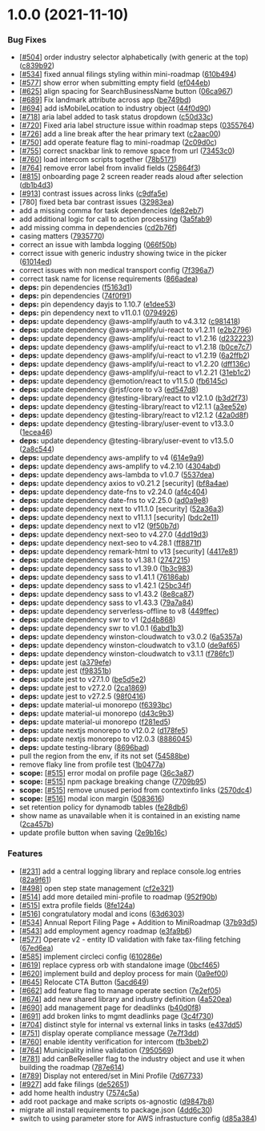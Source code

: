 # 1.0.0 (2021-11-10)


### Bug Fixes

* [[#504](https://github.com/newjersey/business.nj.gov/issues/504)] order industry selector alphabetically (with generic at the top) ([c839b92](https://github.com/newjersey/business.nj.gov/commit/c839b92ff07a2eb4a59186edb3787f6acb8fcc25))
* [[#534](https://github.com/newjersey/business.nj.gov/issues/534)] fixed annual filings styling within mini-roadmap ([610b494](https://github.com/newjersey/business.nj.gov/commit/610b49412440a26eb24371453c2c2815a1b17a04))
* [[#577](https://github.com/newjersey/business.nj.gov/issues/577)] show error when submitting empty field ([ef044eb](https://github.com/newjersey/business.nj.gov/commit/ef044ebd335f1e676df0fde71cddd04563d0c104))
* [[#625](https://github.com/newjersey/business.nj.gov/issues/625)] align spacing for SearchBusinessName button ([06ca967](https://github.com/newjersey/business.nj.gov/commit/06ca967b06e265cfd60030d49f91b736606815c4))
* [[#689](https://github.com/newjersey/business.nj.gov/issues/689)] Fix landmark attribute across app ([be749bd](https://github.com/newjersey/business.nj.gov/commit/be749bd89234b563ec101bdf897f3d047cb33660))
* [[#694](https://github.com/newjersey/business.nj.gov/issues/694)] add isMobileLocation to industry object ([44f0d90](https://github.com/newjersey/business.nj.gov/commit/44f0d90a6aaad71de7b0a03a92ef90bf4629f61b))
* [[#718](https://github.com/newjersey/business.nj.gov/issues/718)] aria label added to task status dropdown ([c50d33c](https://github.com/newjersey/business.nj.gov/commit/c50d33c1032e8cf520f61e117feb643a74d82f60))
* [[#720](https://github.com/newjersey/business.nj.gov/issues/720)] Fixed aria label structure issue within roadmap steps ([0355764](https://github.com/newjersey/business.nj.gov/commit/03557642f116856780e88c05dc0624bfd73aeee2))
* [[#726](https://github.com/newjersey/business.nj.gov/issues/726)] add a line break after the hear primary text ([c2aac00](https://github.com/newjersey/business.nj.gov/commit/c2aac00ed6d1f5d37c024624aebeaf8c5a1b3340))
* [[#750](https://github.com/newjersey/business.nj.gov/issues/750)] add operate feature flag to mini-roadmap ([2c09d0c](https://github.com/newjersey/business.nj.gov/commit/2c09d0c04d5bf749c9225d8dd27e489eed2f375b))
* [[#755](https://github.com/newjersey/business.nj.gov/issues/755)] correct snackbar link to remove space from url ([73453c0](https://github.com/newjersey/business.nj.gov/commit/73453c0ab656b1ea32d8fb5ecded4c06eee85bf9))
* [[#760](https://github.com/newjersey/business.nj.gov/issues/760)] load intercom scripts together ([78b5171](https://github.com/newjersey/business.nj.gov/commit/78b51711b3f3e62d6586dbfa2a6efa166d48e6f5))
* [[#764](https://github.com/newjersey/business.nj.gov/issues/764)] remove error label from invalid fields ([25864f3](https://github.com/newjersey/business.nj.gov/commit/25864f3defd261db405bb18ae11ad243835eaf7b))
* [[#815](https://github.com/newjersey/business.nj.gov/issues/815)] onboarding page 2 screen reader reads aloud after selection ([db1b4d3](https://github.com/newjersey/business.nj.gov/commit/db1b4d3d4b6a7fe3c18ea493538d6ee1316632b8))
* [[#913](https://github.com/newjersey/business.nj.gov/issues/913)] contrast issues across links ([c9dfa5e](https://github.com/newjersey/business.nj.gov/commit/c9dfa5e0a45d252814879b8ed1a816cba43c7ec4))
* [780] fixed beta bar contrast issues ([32983ea](https://github.com/newjersey/business.nj.gov/commit/32983eae34314abc29a8262d99caff80152bfb52))
* add a missing comma for task dependencies ([de82eb7](https://github.com/newjersey/business.nj.gov/commit/de82eb75e7d277aba6caf32e080fa93708b7d0d0))
* add additional logic for call to action processing ([3a5fab9](https://github.com/newjersey/business.nj.gov/commit/3a5fab9fa9a129f4da81de1fbeecefffcc11b843))
* add missing comma in dependencies ([cd2b76f](https://github.com/newjersey/business.nj.gov/commit/cd2b76f703013b726dd2779bc0e191f327ed0b34))
* casing matters ([7935770](https://github.com/newjersey/business.nj.gov/commit/79357701e0780b88f50b64c311cb6740b21aab30))
* correct an issue with lambda logging ([066f50b](https://github.com/newjersey/business.nj.gov/commit/066f50b331416b7d5c2fae1c9ac467d090e8d00d))
* correct issue with generic industry showing twice in the picker ([61014ed](https://github.com/newjersey/business.nj.gov/commit/61014ed963bdd2d325db35bd3f854ab937699945))
* correct issues with non medical transport config ([7f396a7](https://github.com/newjersey/business.nj.gov/commit/7f396a7380da71610b4b6d6ba8fafdb8e8e279c1))
* correct task name for license requirements ([866adea](https://github.com/newjersey/business.nj.gov/commit/866adeab682581dd0e1fdf8973ea4b43e0d8ceff))
* **deps:** pin dependencies ([f5163d1](https://github.com/newjersey/business.nj.gov/commit/f5163d189ea74eb09ee31c34a033b49a1a9d8fa3))
* **deps:** pin dependencies ([74f0f91](https://github.com/newjersey/business.nj.gov/commit/74f0f9139b11bbea69fb9d3d7613cb7397cfad9d))
* **deps:** pin dependency dayjs to 1.10.7 ([e1dee53](https://github.com/newjersey/business.nj.gov/commit/e1dee53ec187e9f3f3a6083880c6dfb86fde5704))
* **deps:** pin dependency next to v11.0.1 ([0794926](https://github.com/newjersey/business.nj.gov/commit/0794926ab714a3e134049c7ba1f4db9024adcd1c))
* **deps:** update dependency @aws-amplify/auth to v4.3.12 ([c981418](https://github.com/newjersey/business.nj.gov/commit/c981418ef76d562163c43edef0ac4e8169e83ab5))
* **deps:** update dependency @aws-amplify/ui-react to v1.2.11 ([e2b2796](https://github.com/newjersey/business.nj.gov/commit/e2b27967e8b0f45d5544074cd28fb4838ba4f692))
* **deps:** update dependency @aws-amplify/ui-react to v1.2.16 ([d232223](https://github.com/newjersey/business.nj.gov/commit/d232223221ce9b1fab6e194e466763ba4462b9a9))
* **deps:** update dependency @aws-amplify/ui-react to v1.2.18 ([b0ce7c7](https://github.com/newjersey/business.nj.gov/commit/b0ce7c79edd743cbe083ba906d78a02171e1c398))
* **deps:** update dependency @aws-amplify/ui-react to v1.2.19 ([6a2ffb2](https://github.com/newjersey/business.nj.gov/commit/6a2ffb2384aae5edce596be8574cc5df344298b2))
* **deps:** update dependency @aws-amplify/ui-react to v1.2.20 ([dff136c](https://github.com/newjersey/business.nj.gov/commit/dff136c5fb3a38873a998832098e7dd04a11a96e))
* **deps:** update dependency @aws-amplify/ui-react to v1.2.21 ([31eb1c2](https://github.com/newjersey/business.nj.gov/commit/31eb1c2b70613aace862a266e4b245e800c86bc4))
* **deps:** update dependency @emotion/react to v11.5.0 ([fb6145c](https://github.com/newjersey/business.nj.gov/commit/fb6145c928bb51894fcd794562c55b4427100757))
* **deps:** update dependency @rjsf/core to v3 ([ed547d8](https://github.com/newjersey/business.nj.gov/commit/ed547d8414a8a680bed0c2a7b9fffac73e02ce92))
* **deps:** update dependency @testing-library/react to v12.1.0 ([b3d2f73](https://github.com/newjersey/business.nj.gov/commit/b3d2f73de7c979d71739558ee559aa8faabdf689))
* **deps:** update dependency @testing-library/react to v12.1.1 ([a3ee52e](https://github.com/newjersey/business.nj.gov/commit/a3ee52e8041eabefbedb6158c59c29b30d64c6f0))
* **deps:** update dependency @testing-library/react to v12.1.2 ([42a0d8f](https://github.com/newjersey/business.nj.gov/commit/42a0d8f729d20716114b55ff1e7d4821f22b83d3))
* **deps:** update dependency @testing-library/user-event to v13.3.0 ([1ecea46](https://github.com/newjersey/business.nj.gov/commit/1ecea46b4e0753126fc45493f7f2002a88164307))
* **deps:** update dependency @testing-library/user-event to v13.5.0 ([2a8c544](https://github.com/newjersey/business.nj.gov/commit/2a8c5443c2e578bdef9242d6d736c64aafbd84aa))
* **deps:** update dependency aws-amplify to v4 ([614e9a9](https://github.com/newjersey/business.nj.gov/commit/614e9a929e20c13af09f23e6da3c75b716fa2e84))
* **deps:** update dependency aws-amplify to v4.2.10 ([4304abd](https://github.com/newjersey/business.nj.gov/commit/4304abd7706fd8da68a6ce763e2286962e448eb0))
* **deps:** update dependency aws-lambda to v1.0.7 ([5537dea](https://github.com/newjersey/business.nj.gov/commit/5537dea0ae046fc5ba9b361a70bc7769915f0945))
* **deps:** update dependency axios to v0.21.2 [security] ([bf8a4ae](https://github.com/newjersey/business.nj.gov/commit/bf8a4ae84da2ebab0f7c01e90e11f75e0ad98b8f))
* **deps:** update dependency date-fns to v2.24.0 ([af4c404](https://github.com/newjersey/business.nj.gov/commit/af4c404e4f78ebf13ca19ea859d38fbb0f229341))
* **deps:** update dependency date-fns to v2.25.0 ([ad0a9e8](https://github.com/newjersey/business.nj.gov/commit/ad0a9e80823160e3b195d0787eeea11f0d705b0a))
* **deps:** update dependency next to v11.1.0 [security] ([52a36a3](https://github.com/newjersey/business.nj.gov/commit/52a36a3b60163f07154762339b7642dcd5c9cbc1))
* **deps:** update dependency next to v11.1.1 [security] ([bdc2e11](https://github.com/newjersey/business.nj.gov/commit/bdc2e11f7dc35b278b54ecadcf923b144c919966))
* **deps:** update dependency next to v12 ([9f50b7d](https://github.com/newjersey/business.nj.gov/commit/9f50b7d4300149449d8b87698313b1e1eb27b191))
* **deps:** update dependency next-seo to v4.27.0 ([4dd19d3](https://github.com/newjersey/business.nj.gov/commit/4dd19d3f05cb2c32f489e2d95bf76a4ca186d44e))
* **deps:** update dependency next-seo to v4.28.1 ([ff8871f](https://github.com/newjersey/business.nj.gov/commit/ff8871f5ff01251d8a8617cedca43ed7cd70a2c2))
* **deps:** update dependency remark-html to v13 [security] ([4417e81](https://github.com/newjersey/business.nj.gov/commit/4417e815d9b711d4c936aa8e3f3994bd8b59446a))
* **deps:** update dependency sass to v1.38.1 ([2747215](https://github.com/newjersey/business.nj.gov/commit/2747215c04d747bb16231b9fb7534f015150444d))
* **deps:** update dependency sass to v1.39.0 ([1b3c983](https://github.com/newjersey/business.nj.gov/commit/1b3c983a2b1f0efb520f504fcf467ffcdd972187))
* **deps:** update dependency sass to v1.41.1 ([76186ab](https://github.com/newjersey/business.nj.gov/commit/76186ab7539ada959ed01f8fbf9be56b04e5aa6b))
* **deps:** update dependency sass to v1.42.1 ([25bc34f](https://github.com/newjersey/business.nj.gov/commit/25bc34f20ff85a0aae8e38c8f5f871a3d1a02b6c))
* **deps:** update dependency sass to v1.43.2 ([8e8ca87](https://github.com/newjersey/business.nj.gov/commit/8e8ca875dd3319c0fb4e0b240e482959439a1010))
* **deps:** update dependency sass to v1.43.3 ([79a7a84](https://github.com/newjersey/business.nj.gov/commit/79a7a84612837ee5ebd8af577c2b7a7389bece15))
* **deps:** update dependency serverless-offline to v8 ([449ffec](https://github.com/newjersey/business.nj.gov/commit/449ffeca97e196662855e73b9b4ecb8e5e0e3033))
* **deps:** update dependency swr to v1 ([2d4b868](https://github.com/newjersey/business.nj.gov/commit/2d4b8686cc7e56adfdc3f474113a879e11106e72))
* **deps:** update dependency swr to v1.0.1 ([6abd1b3](https://github.com/newjersey/business.nj.gov/commit/6abd1b3a43b6829bd4ad2b5ec7747ebc493827f8))
* **deps:** update dependency winston-cloudwatch to v3.0.2 ([6a5357a](https://github.com/newjersey/business.nj.gov/commit/6a5357a68560e69204cf2dcfc5240a14f196a235))
* **deps:** update dependency winston-cloudwatch to v3.1.0 ([de9af65](https://github.com/newjersey/business.nj.gov/commit/de9af657e89ef55446409b0cd3b0b7fd25e53c60))
* **deps:** update dependency winston-cloudwatch to v3.1.1 ([f786fc1](https://github.com/newjersey/business.nj.gov/commit/f786fc13b848e62ee730ae0597e1242e9a9ba431))
* **deps:** update jest ([a379efe](https://github.com/newjersey/business.nj.gov/commit/a379efe234a577247938b7acc3038d6cd664b869))
* **deps:** update jest ([f98351b](https://github.com/newjersey/business.nj.gov/commit/f98351b5763d8448d5e5c6814c171720ee2d7ff9))
* **deps:** update jest to v27.1.0 ([be5d5e2](https://github.com/newjersey/business.nj.gov/commit/be5d5e2db25db1ec6d2f8aad006793fe6457d5e3))
* **deps:** update jest to v27.2.0 ([2ca1869](https://github.com/newjersey/business.nj.gov/commit/2ca18698b1fe8d10b8b8b20f16952ebb91823250))
* **deps:** update jest to v27.2.5 ([98f0416](https://github.com/newjersey/business.nj.gov/commit/98f041635df121cff8efc8d56d8b08d9fe102f41))
* **deps:** update material-ui monorepo ([f6393bc](https://github.com/newjersey/business.nj.gov/commit/f6393bc63600f4c8dba58a7a1e2cb149ccf396c3))
* **deps:** update material-ui monorepo ([d43c9b3](https://github.com/newjersey/business.nj.gov/commit/d43c9b345a400510e73acb512a3703ef9dddcd7d))
* **deps:** update material-ui monorepo ([f281ed5](https://github.com/newjersey/business.nj.gov/commit/f281ed50ff0432cab084188ebb68443baf25d07a))
* **deps:** update nextjs monorepo to v12.0.2 ([d178fe5](https://github.com/newjersey/business.nj.gov/commit/d178fe54e402495dab4ec3535cbc6f5ccb3cd995))
* **deps:** update nextjs monorepo to v12.0.3 ([8886045](https://github.com/newjersey/business.nj.gov/commit/8886045a2708b5e37fa36a3550b77a207552124d))
* **deps:** update testing-library ([8696bad](https://github.com/newjersey/business.nj.gov/commit/8696bad5866edee9b1989c073d074c2b51b6e88f))
* pull the region from the env, if its not set ([54588be](https://github.com/newjersey/business.nj.gov/commit/54588be1025e77974b475918889f3771a5d9042d))
* remove flaky line from profile test ([1b0477a](https://github.com/newjersey/business.nj.gov/commit/1b0477a8208577c72f4f64bd6ef1df5b65a1a9a2))
* **scope:** [[#515](https://github.com/newjersey/business.nj.gov/issues/515)] error modal on profile page ([36c3a87](https://github.com/newjersey/business.nj.gov/commit/36c3a8726bd21337bb83f1d9a5119906b35837a6))
* **scope:** [[#515](https://github.com/newjersey/business.nj.gov/issues/515)] npm package breaking change ([7709b95](https://github.com/newjersey/business.nj.gov/commit/7709b95f086481898bf6bc44321e2648a1bc13bb))
* **scope:** [[#515](https://github.com/newjersey/business.nj.gov/issues/515)] remove unused period from contextinfo links ([2570dc4](https://github.com/newjersey/business.nj.gov/commit/2570dc4ad0ecae03b18707a69a776c2b4c811684))
* **scope:** [[#516](https://github.com/newjersey/business.nj.gov/issues/516)] modal icon margin ([5083616](https://github.com/newjersey/business.nj.gov/commit/5083616c23f2086c9a8b8a6fb6653927337f430b))
* set retention policy for dynamodb tables ([fe28db6](https://github.com/newjersey/business.nj.gov/commit/fe28db6566c6f044e4b01dce33dba795cfd858ae))
* show name as unavailable when it is contained in an existing name ([2ca457b](https://github.com/newjersey/business.nj.gov/commit/2ca457b61338f49d078d4e76c50e08b66a656e5d))
* update profile button when saving ([2e9b16c](https://github.com/newjersey/business.nj.gov/commit/2e9b16c19b5db3e71e359c9d5e59ed234ed5cde7))


### Features

* [[#231](https://github.com/newjersey/business.nj.gov/issues/231)] add a central logging library and replace console.log entries ([82a9f61](https://github.com/newjersey/business.nj.gov/commit/82a9f617eccc314354e0f0d8654ae97553ec2419))
* [[#498](https://github.com/newjersey/business.nj.gov/issues/498)] open step state management ([cf2e321](https://github.com/newjersey/business.nj.gov/commit/cf2e321702956912d6efddaf99ccaa9302a1beab))
* [[#514](https://github.com/newjersey/business.nj.gov/issues/514)] add more detailed mini-profile to roadmap ([952f90b](https://github.com/newjersey/business.nj.gov/commit/952f90b3bcbea18b64b204ca24ea4b913561a588))
* [[#515](https://github.com/newjersey/business.nj.gov/issues/515)] extra profile fields ([8fe124a](https://github.com/newjersey/business.nj.gov/commit/8fe124a2990277c69aea79ee30040233369ac8f8))
* [[#516](https://github.com/newjersey/business.nj.gov/issues/516)] congratulatory modal and icons ([63d6303](https://github.com/newjersey/business.nj.gov/commit/63d630389bdb60df40cbd3dcc6640e08d8b22000))
* [[#534](https://github.com/newjersey/business.nj.gov/issues/534)] Annual Report Filing Page + Addition to MiniRoadmap ([37b93d5](https://github.com/newjersey/business.nj.gov/commit/37b93d5da9368df65214207cdcefd9412859033b))
* [[#543](https://github.com/newjersey/business.nj.gov/issues/543)] add employment agency roadmap ([e3fa9b6](https://github.com/newjersey/business.nj.gov/commit/e3fa9b63a20ebad1e02996e8d3e8873db41bb8b4))
* [[#577](https://github.com/newjersey/business.nj.gov/issues/577)] Operate v2 - entity ID validation with fake tax-filing fetching ([67ed6ea](https://github.com/newjersey/business.nj.gov/commit/67ed6ea21825ac1b00ed14ea572c5dc699c84e71))
* [[#585](https://github.com/newjersey/business.nj.gov/issues/585)] implement circleci config ([610286e](https://github.com/newjersey/business.nj.gov/commit/610286ed64bcedcded16a1ea33fac5666a3839d7))
* [[#619](https://github.com/newjersey/business.nj.gov/issues/619)] replace cypress orb with standalone image ([0bcf465](https://github.com/newjersey/business.nj.gov/commit/0bcf465f74c5bbf4d3c9a797f4139a799ebf424d))
* [[#620](https://github.com/newjersey/business.nj.gov/issues/620)] implement build and deploy process for main ([0a9ef00](https://github.com/newjersey/business.nj.gov/commit/0a9ef008f125b97a6677f17781d80240dc4990f3))
* [[#645](https://github.com/newjersey/business.nj.gov/issues/645)] Relocate CTA Button ([5acd649](https://github.com/newjersey/business.nj.gov/commit/5acd649b1b7f2123f2d854a986567988b45f7bef))
* [[#662](https://github.com/newjersey/business.nj.gov/issues/662)] add feature flag to manage operate section ([7e2ef05](https://github.com/newjersey/business.nj.gov/commit/7e2ef0558d03ecdfbb089d8ec8c70c648799fe09))
* [[#674](https://github.com/newjersey/business.nj.gov/issues/674)] add new shared library and industry definition ([4a520ea](https://github.com/newjersey/business.nj.gov/commit/4a520ea6873876312c985a6d2092fb88260c07c1))
* [[#690](https://github.com/newjersey/business.nj.gov/issues/690)] add management page for deadlinks ([b40d0f8](https://github.com/newjersey/business.nj.gov/commit/b40d0f8f71d8d549709abac3bafbdf7f26d3ef0a))
* [[#691](https://github.com/newjersey/business.nj.gov/issues/691)] add broken links to mgmt deadlinks page ([3c4f730](https://github.com/newjersey/business.nj.gov/commit/3c4f7302fabdd13a15ef8aa80e39cbef8a2bcd58))
* [[#704](https://github.com/newjersey/business.nj.gov/issues/704)] distinct style for internal vs external links in tasks ([e437dd5](https://github.com/newjersey/business.nj.gov/commit/e437dd56fbbe83f0870b6106cafc5531f8b5c2d3))
* [[#751](https://github.com/newjersey/business.nj.gov/issues/751)] display operate compliance message ([7e7f3dd](https://github.com/newjersey/business.nj.gov/commit/7e7f3dd1dd7289e35c921911a1c48f0ddb311c6c))
* [[#760](https://github.com/newjersey/business.nj.gov/issues/760)] enable identity verification for intercom ([fb3beb2](https://github.com/newjersey/business.nj.gov/commit/fb3beb2e4df07bc9ea3509e1db2299df1474eda6))
* [[#764](https://github.com/newjersey/business.nj.gov/issues/764)] Municipality inline validation ([7950569](https://github.com/newjersey/business.nj.gov/commit/7950569b0cd649a19e27ff13a9edb1de655e57ba))
* [[#781](https://github.com/newjersey/business.nj.gov/issues/781)] add canBeReseller flag to the industry object and use it when building the roadmap ([787e614](https://github.com/newjersey/business.nj.gov/commit/787e6147bc41d9012ec30a4f5c8afc73943c5ade))
* [[#789](https://github.com/newjersey/business.nj.gov/issues/789)] Display not entered/set in Mini Profile ([7d67733](https://github.com/newjersey/business.nj.gov/commit/7d67733df9ff88b3c00e0bd0ca33bf9e431e6234))
* [[#927](https://github.com/newjersey/business.nj.gov/issues/927)] add fake filings ([de52651](https://github.com/newjersey/business.nj.gov/commit/de52651b0392def0d045050e86d72cbd8755b6fb))
* add home health industry ([7574c5a](https://github.com/newjersey/business.nj.gov/commit/7574c5a9b9607ad73e4c3b1dc6afe2c2b64c990e))
* add root package and make scripts os-agnostic ([d9847b8](https://github.com/newjersey/business.nj.gov/commit/d9847b864b7bec79a41b7ca12282e57a77d8042f))
* migrate all install requirements to package.json ([4dd6c30](https://github.com/newjersey/business.nj.gov/commit/4dd6c304464e45ce75d60bb923e8882b577ef492))
* switch to using parameter store for AWS infrastucture config ([d85a384](https://github.com/newjersey/business.nj.gov/commit/d85a38431e1ffdf3400396e925eca16a31c74a11))

